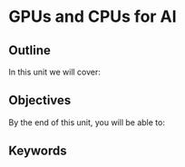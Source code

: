 # GPUs and CPUs for AI

## Outline
In this unit we will cover:

## Objectives
By the end of this unit, you will be able to:

## Keywords